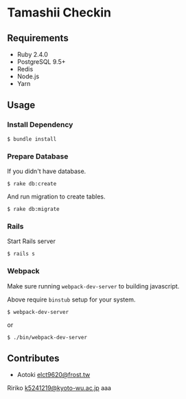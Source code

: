 Tamashii Checkin
===

## Requirements

* Ruby 2.4.0
* PostgreSQL 9.5+
* Redis
* Node.js
* Yarn

## Usage

### Install Dependency

```
$ bundle install
```

### Prepare Database

If you didn't have database.

```
$ rake db:create
```

And run migration to create tables.

```
$ rake db:migrate
```

### Rails

Start Rails server

```
$ rails s
```

### Webpack

Make sure running `webpack-dev-server` to building javascript.

Above require `binstub` setup for your system.

```
$ webpack-dev-server
```

or

```
$ ./bin/webpack-dev-server
```

## Contributes

* Aotoki <elct9620@frost.tw>

Ririko <k5241219@kyoto-wu.ac.jp>
aaa